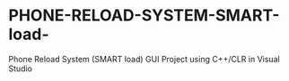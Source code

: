 # PHONE-RELOAD-SYSTEM-SMART-load- <br>
Phone Reload System (SMART load) GUI Project using C++/CLR in Visual Studio
